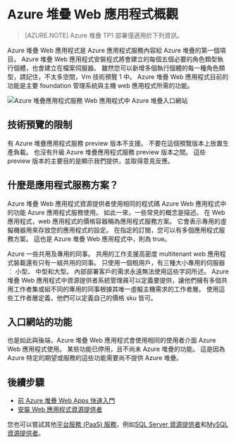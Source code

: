 <properties
    pageTitle="Azure 堆疊 Web 應用程式概觀 |Microsoft Azure"
    description="Azure 堆疊的 Web Apps 概觀"
    services="azure-stack"
    documentationCenter=""
    authors="apwestgarth"
    manager="stefsch"
    editor=""/>

<tags
    ms.service="azure-stack"
    ms.workload="app-service"
    ms.tgt_pltfrm="na"
    ms.devlang="na"
    ms.topic="article"
    ms.date="09/26/2016"
    ms.author="anwestg"/>
    
# <a name="azure-stack-web-apps-overview"></a>Azure 堆疊 Web 應用程式概觀
    
> [AZURE.NOTE] Azure 堆疊 TP1 部署僅適用於下列資訊。

Azure 堆疊 Web 應用程式是 Azure 應用程式服務內容給 Azure 堆疊的第一個項目。 Azure 堆疊 Web 應用程式安裝程式將會建立的每個五個必要的角色類型執行個體，也會建立在檔案伺服器。 雖然您可以新增多個執行個體的每一種角色類型，請記住，不太多空間，Vm 技術預覽 1 中。 Azure 堆疊 Web 應用程式目前的功能是主要 foundation 管理系統與主機 web 應用程式所需的功能。

![Azure 堆疊應用程式服務 Web 應用程式中 Azure 堆疊入口網站][1]

## <a name="limitations-of-the-technical-preview"></a>技術預覽的限制

有 Azure 堆疊應用程式服務 preview 版本不支援。 不要在這個預覽版本上放置生產負載。 也沒有升級 Azure 堆疊應用程式服務 preview 版本之間。 這些 preview 版本的主要目的是顯示我們提供，並取得意見反應。 

## <a name="what-is-an-app-service-plan"></a>什麼是應用程式服務方案？

Azure 堆疊 Web 應用程式資源提供者使用相同的程式碼 Azure Web 應用程式中的功能 Azure 應用程式服務使用。 如此一來，一些常見的概念是描述。 在 Web 應用程式，web 應用程式的價格容器稱為應用程式服務方案。 它會表示專用的虛擬機器用來存放您的應用程式的設定。 在指定的訂閱，您可以有多個應用程式服務方案。 這也是 Azure 堆疊 Web 應用程式中，則為 true。 

Azure 一些共用及專用的同事。 共用的工作支援高密度 multitenant web 應用程式裝載還有只有一組共用的同事。 只使用一個租用戶，有三種大小專用的伺服器︰ 小型、 中型和大型。 內部部署客戶的需求永遠無法使用這些字詞所述。 Azure 堆疊 Web 應用程式中資源提供者系統管理員可以定義要提供，讓他們擁有多個共用工作者集或組不同的專用的同事根據其唯一虛擬主機需求的工作者層。 使用這些工作者層定義，他們可以定義自己的價格 sku 皆可。

## <a name="portal-features"></a>入口網站的功能

也是如此與後端，Azure 堆疊 Web 應用程式會使用相同的使用者介面 Azure Web 應用程式使用。 某些功能已停用，且不尚未 Azure 堆疊的功能。 這是因為 Azure 特定的期望或服務的這些功能需要尚不提供 Azure 堆疊。 

## <a name="next-steps"></a>後續步驟

- [前 Azure 堆疊 Web Apps 快速入門](azure-stack-webapps-before-you-get-started.md)
- [安裝 Web 應用程式資源提供者](azure-stack-webapps-deploy.md)

您也可以嘗試其他[平台服務 (PaaS) 服務](azure-stack-tools-paas-services.md)，例如[SQL Server 資源提供者](azure-stack-sql-rp-deploy-short.md)和[MySQL 資源提供者](azure-stack-mysql-rp-deploy-short.md)。

<!--Image references-->
[1]: ./media/azure-stack-webapps-overview/AppService_Portal.png
